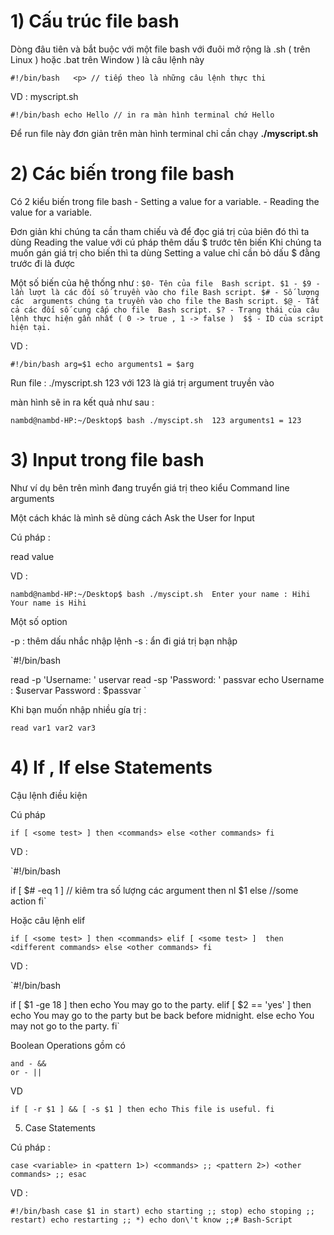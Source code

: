 # 1) Cấu trúc file bash
Dòng đâu tiên và bắt buộc với một file bash với đuôi mở rộng là .sh ( trên Linux ) hoặc .bat trên Window ) là câu lệnh này

`#!/bin/bash   <p>
// tiếp theo là những câu lệnh thực thi`

VD : myscript.sh

`#!/bin/bash
echo Hello
// in ra màn hình terminal chứ Hello`

Để run file này đơn giản trên màn hình terminal chỉ cần chạy **./myscript.sh**

# 2) Các biến trong file bash
Có 2 kiểu biến trong file bash
    - Setting a value for a variable.
    - Reading the value for a variable.

Đơn giản khi chúng ta cần tham chiếu và để đọc giá trị của biên đó thì ta dùng Reading the value với cú pháp thêm dấu $ trước tên biến Khi chúng ta muốn gán giá trị cho biến thì ta dùng Setting a value chỉ cần bỏ dấu $ đằng trước đi là được

Một số biến của hệ thống như :
`$0- Tên của file  Bash script.
$1 - $9 - lần lượt là các đối số truyền vào cho file Bash script.
$# - Số lượng các  arguments chúng ta truyền vào cho file the Bash script.
$@ - Tất cả các đối số cung cấp cho file  Bash script.
$? - Trạng thái của câu lệnh thực hiện gần nhất ( 0 -> true , 1 -> false ) 
$$ - ID của script hiện tại.`

VD :

`#!/bin/bash
arg=$1
echo arguments1 = $arg`

Run file : ./myscript.sh 123 với 123 là giá trị argument truyền vào

màn hình sẽ in ra kết quả như sau :

`nambd@nambd-HP:~/Desktop$ bash ./myscipt.sh  123
arguments1 = 123`

# 3) Input trong file bash

Như ví dụ bên trên mình đang truyển giá trị theo kiểu Command line arguments

Một cách khác là mình sẽ dùng cách Ask the User for Input

Cú pháp :

read value

VD :

`nambd@nambd-HP:~/Desktop$ bash ./myscipt.sh 
Enter your name :
Hihi
Your name is Hihi`

Một số option

-p : thêm dấu nhắc nhập lệnh -s : ẩn đi giá trị bạn nhập

`#!/bin/bash

read -p 'Username: ' uservar
read -sp 'Password: ' passvar 
echo Username : $uservar Password : $passvar `

Khi bạn muốn nhập nhiều gía trị :

`read var1 var2 var3 `

# 4) If , If else Statements

Cậu lệnh điều kiện

Cú pháp

`if [ <some test> ]
then
<commands>
else
<other commands>
fi`

VD :

`#!/bin/bash

if [ $# -eq 1 ] // kiêm tra số lượng các argument 
then
nl $1
else
//some action 
fi`

Hoặc câu lệnh elif

`if [ <some test> ]
then
<commands>
elif [ <some test> ] 
then
<different commands>
else
<other commands>
fi`

VD :

`#!/bin/bash

if [ $1 -ge 18 ]
then
echo You may go to the party.
elif [ $2 == 'yes' ]
then
echo You may go to the party but be back before midnight.
else
echo You may not go to the party.
fi`

Boolean Operations gồm có

    and - &&
    or - ||

VD

`if [ -r $1 ] && [ -s $1 ]
then
echo This file is useful.
fi`

5) Case Statements

Cú pháp :

`case <variable> in
<pattern 1>)
<commands>
;;
<pattern 2>)
<other commands>
;;
esac`

VD :

`#!/bin/bash
case $1 in
start)
echo starting
;;
stop)
echo stoping
;;
restart)
echo restarting
;;
*)
echo don\'t know
;;# Bash-Script`
